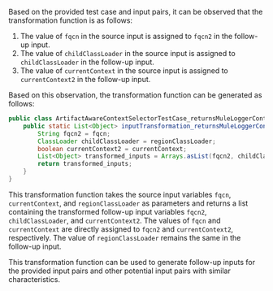 Based on the provided test case and input pairs, it can be observed that the transformation function is as follows:

1. The value of `fqcn` in the source input is assigned to `fqcn2` in the follow-up input.
2. The value of `childClassLoader` in the source input is assigned to `childClassLoader` in the follow-up input.
3. The value of `currentContext` in the source input is assigned to `currentContext2` in the follow-up input.

Based on this observation, the transformation function can be generated as follows:

```java
public class ArtifactAwareContextSelectorTestCase_returnsMuleLoggerContextForArtifactClassLoaderChild {
    public static List<Object> inputTransformation_returnsMuleLoggerContextForArtifactClassLoaderChild(String fqcn, boolean currentContext, RegionClassLoader regionClassLoader)  {
        String fqcn2 = fqcn;
        ClassLoader childClassLoader = regionClassLoader;
        boolean currentContext2 = currentContext;
        List<Object> transformed_inputs = Arrays.asList(fqcn2, childClassLoader, currentContext2);
        return transformed_inputs;
    }
}
```

This transformation function takes the source input variables `fqcn`, `currentContext`, and `regionClassLoader` as parameters and returns a list containing the transformed follow-up input variables `fqcn2`, `childClassLoader`, and `currentContext2`. The values of `fqcn` and `currentContext` are directly assigned to `fqcn2` and `currentContext2`, respectively. The value of `regionClassLoader` remains the same in the follow-up input.

This transformation function can be used to generate follow-up inputs for the provided input pairs and other potential input pairs with similar characteristics.